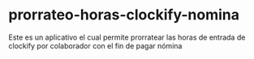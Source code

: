 # prorrateo-horas-clockify-nomina
Este es un aplicativo el cual permite prorratear las horas de entrada de clockify por colaborador con el fin de pagar nómina
